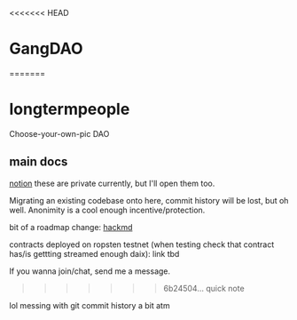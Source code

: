 <<<<<<< HEAD
# GangDAO
=======
# longtermpeople 
 Choose-your-own-pic DAO

## main docs
[notion](https://www.notion.so/xLTPx-030fbdd0a3a34d57a7c1acfdc9352d4)
these are private currently, but I'll open them too. 

Migrating an existing codebase onto here, commit history will be lost, but oh well. Anonimity is a cool enough incentive/protection.

bit of a roadmap change: [hackmd](https://hackmd.io/94ZHVfvpRuS1zdplscum5Q)

contracts deployed on ropsten testnet (when testing check that contract has/is gettting streamed enough daix): link tbd

If you wanna join/chat, send me a message.

>>>>>>> 6b24504... quick note

lol messing with git commit history a bit atm
